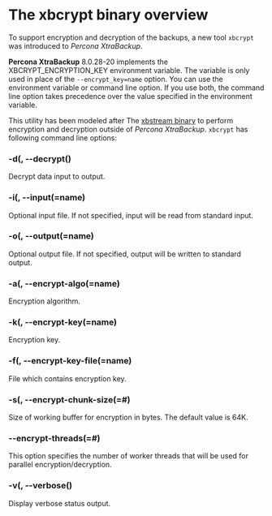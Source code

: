 # The xbcrypt binary overview

To support encryption and decryption of the backups, a new tool `xbcrypt` was
introduced to *Percona XtraBackup*.

**Percona XtraBackup** 8.0.28-20 implements the XBCRYPT_ENCRYPTION_KEY environment variable. The variable is only used in place of the `--encrypt_key=name` option. You can use the environment variable or command line option. If you use both, the command line option takes precedence over the value specified in the environment variable.

This utility has been modeled after The [xbstream binary](xbstream-binary-overview.md) to perform
encryption and decryption outside of *Percona XtraBackup*. `xbcrypt` has
following command line options:


### -d(, --decrypt()
Decrypt data input to output.


### -i(, --input(=name)
Optional input file. If not specified, input will be read from standard
input.


### -o(, --output(=name)
Optional output file. If not specified, output will be written to standard
output.


### -a(, --encrypt-algo(=name)
Encryption algorithm.


### -k(, --encrypt-key(=name)
Encryption key.


### -f(, --encrypt-key-file(=name)
File which contains encryption key.


### -s(, --encrypt-chunk-size(=#)
Size of working buffer for encryption in bytes. The default value is 64K.


### --encrypt-threads(=#)
This option specifies the number of worker threads that will be used for
parallel encryption/decryption.


### -v(, --verbose()
Display verbose status output.
